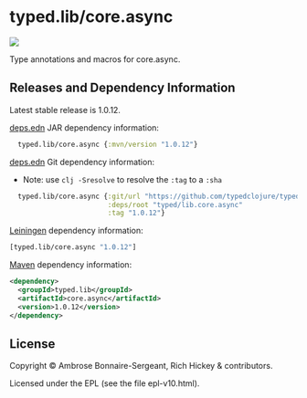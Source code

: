 # typed.lib/core.async

<a href='http://typedclojure.org'><img src='images/part-of-typed-clojure-project.png'></a>

Type annotations and macros for core.async.

## Releases and Dependency Information

Latest stable release is 1.0.12.

[deps.edn](https://clojure.org/reference/deps_and_cli) JAR dependency information:

```clj
  typed.lib/core.async {:mvn/version "1.0.12"}
 ```

[deps.edn](https://clojure.org/reference/deps_and_cli) Git dependency information:

- Note: use `clj -Sresolve` to resolve the `:tag` to a `:sha`

```clj
  typed.lib/core.async {:git/url "https://github.com/typedclojure/typedclojure"
                        :deps/root "typed/lib.core.async"
                        :tag "1.0.12"}
```

[Leiningen](https://github.com/technomancy/leiningen) dependency information:

```clojure
[typed.lib/core.async "1.0.12"]
```

[Maven](https://maven.apache.org/) dependency information:

```XML
<dependency>
  <groupId>typed.lib</groupId>
  <artifactId>core.async</artifactId>
  <version>1.0.12</version>
</dependency>
```

## License

Copyright © Ambrose Bonnaire-Sergeant, Rich Hickey & contributors.

Licensed under the EPL (see the file epl-v10.html).
